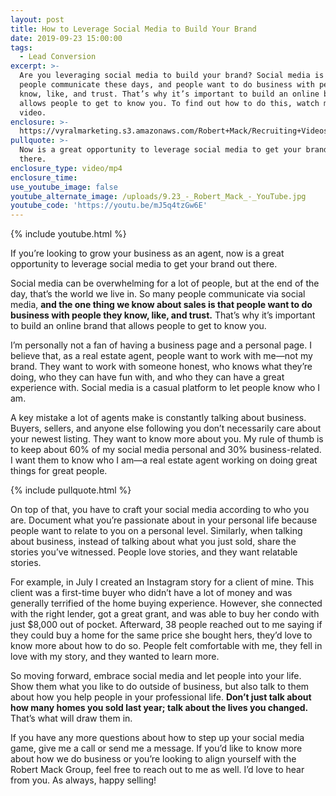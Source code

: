 ```yaml
---
layout: post
title: How to Leverage Social Media to Build Your Brand
date: 2019-09-23 15:00:00
tags:
  - Lead Conversion
excerpt: >-
  Are you leveraging social media to build your brand? Social media is the way
  people communicate these days, and people want to do business with people they
  know, like, and trust. That’s why it’s important to build an online brand that
  allows people to get to know you. To find out how to do this, watch my latest
  video.
enclosure: >-
  https://vyralmarketing.s3.amazonaws.com/Robert+Mack/Recruiting+Videos/How+to+Leverage+Social+Media+to+Build+Your+Brand.mp4
pullquote: >-
  Now is a great opportunity to leverage social media to get your brand out
  there.
enclosure_type: video/mp4
enclosure_time:
use_youtube_image: false
youtube_alternate_image: /uploads/9.23_-_Robert_Mack_-_YouTube.jpg
youtube_code: 'https://youtu.be/mJ5q4tzGw6E'
---
```


{% include youtube.html %}

If you’re looking to grow your business as an agent, now is a great opportunity to leverage social media to get your brand out there.&nbsp;

Social media can be overwhelming for a lot of people, but at the end of the day, that’s the world we live in. So many people communicate via social media, **and the one thing we know about sales is that people want to do business with people they know, like, and trust.** That’s why it’s important to build an online brand that allows people to get to know you.&nbsp;

I’m personally not a fan of having a business page and a personal page. I believe that, as a real estate agent, people want to work with me—not my brand. They want to work with someone honest, who knows what they’re doing, who they can have fun with, and who they can have a great experience with. Social media is a casual platform to let people know who I am.&nbsp;

A key mistake a lot of agents make is constantly talking about business. Buyers, sellers, and anyone else following you don’t necessarily care about your newest listing. They want to know more about you. My rule of thumb is to keep about 60% of my social media personal and 30% business-related. I want them to know who I am—a real estate agent working on doing great things for great people.&nbsp;

{% include pullquote.html %}

On top of that, you have to craft your social media according to who you are. Document what you’re passionate about in your personal life because people want to relate to you on a personal level. Similarly, when talking about business, instead of talking about what you just sold, share the stories you’ve witnessed. People love stories, and they want relatable stories.&nbsp;

For example, in July I created an Instagram story for a client of mine. This client was a first-time buyer who didn’t have a lot of money and was generally terrified of the home buying experience. However, she connected with the right lender, got a great grant, and was able to buy her condo with just $8,000 out of pocket. Afterward, 38 people reached out to me saying if they could buy a home for the same price she bought hers, they’d love to know more about how to do so. People felt comfortable with me, they fell in love with my story, and they wanted to learn more.&nbsp;

So moving forward, embrace social media and let people into your life. Show them what you like to do outside of business, but also talk to them about how you help people in your professional life. **Don’t just talk about how many homes you sold last year; talk about the lives you changed.** That’s what will draw them in.&nbsp;

If you have any more questions about how to step up your social media game, give me a call or send me a message. If you’d like to know more about how we do business or you’re looking to align yourself with the Robert Mack Group, feel free to reach out to me as well. I’d love to hear from you. As always, happy selling\!<br>&nbsp;